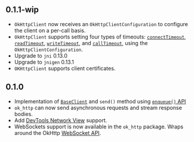 ## 0.1.1-wip

- `OkHttpClient` now receives an `OkHttpClientConfiguration` to configure the client on a per-call basis.
- `OkHttpClient` supports setting four types of timeouts: [`connectTimeout`](https://square.github.io/okhttp/5.x/okhttp/okhttp3/-ok-http-client/-builder/connect-timeout.html), [`readTimeout`](https://square.github.io/okhttp/5.x/okhttp/okhttp3/-ok-http-client/-builder/read-timeout.html), [`writeTimeout`](https://square.github.io/okhttp/5.x/okhttp/okhttp3/-ok-http-client/-builder/write-timeout.html), and [`callTimeout`](https://square.github.io/okhttp/5.x/okhttp/okhttp3/-ok-http-client/-builder/call-timeout.html), using the `OkHttpClientConfiguration`.
- Upgrade to `jni` 0.13.0
- Upgrade to `jnigen` 0.13.1
- `OKHttpClient` supports client certificates.

## 0.1.0

- Implementation of [`BaseClient`](https://pub.dev/documentation/http/latest/http/BaseClient-class.html) and `send()` method using [`enqueue()` API](https://square.github.io/okhttp/5.x/okhttp/okhttp3/-call/enqueue.html)
- `ok_http` can now send asynchronous requests and stream response bodies.
- Add [DevTools Network View](https://docs.flutter.dev/tools/devtools/network) support.
- WebSockets support is now available in the `ok_http` package. Wraps around the OkHttp [WebSocket API](https://square.github.io/okhttp/5.x/okhttp/okhttp3/-web-socket/index.html).
